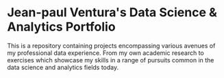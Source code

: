 # Jean-paul Ventura's Data Science & Analytics Portfolio

This is a repository containing projects encompassing various avenues of my professional data experience. From my own academic research to exercises which showcase my skills in a range of pursuits common in the data science and analytics fields today.

